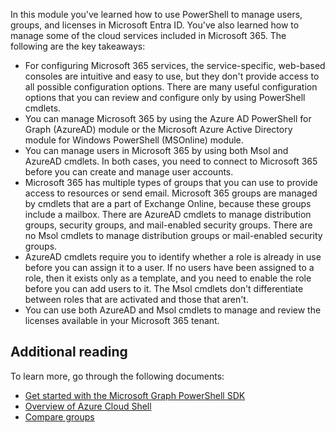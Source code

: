In this module you've learned how to use PowerShell to manage users, groups, and licenses in Microsoft Entra ID. You've also learned how to manage some of the cloud services included in Microsoft 365. The following are the key takeaways:

- For configuring Microsoft 365 services, the service-specific, web-based consoles are intuitive and easy to use, but they don't provide access to all possible configuration options. There are many useful configuration options that you can review and configure only by using PowerShell cmdlets. 
- You can manage Microsoft 365 by using the Azure AD PowerShell for Graph (AzureAD) module or the Microsoft Azure Active Directory module for Windows PowerShell (MSOnline) module.
- You can manage users in Microsoft 365 by using both Msol and AzureAD cmdlets. In both cases, you need to connect to Microsoft 365 before you can create and manage user accounts.
- Microsoft 365 has multiple types of groups that you can use to provide access to resources or send email. Microsoft 365 groups are managed by cmdlets that are a part of Exchange Online, because these groups include a mailbox. There are AzureAD cmdlets to manage distribution groups, security groups, and mail-enabled security groups. There are no Msol cmdlets to manage distribution groups or mail-enabled security groups. 
- AzureAD cmdlets require you to identify whether a role is already in use before you can assign it to a user. If no users have been assigned to a role, then it exists only as a template, and you need to enable the role before you can add users to it. The Msol cmdlets don't differentiate between roles that are activated and those that aren't. 
- You can use both AzureAD and Msol cmdlets to manage and review the licenses available in your Microsoft 365 tenant. 

## Additional reading

To learn more, go through the following documents:

- [Get started with the Microsoft Graph PowerShell SDK​](https://aka.ms/get-started-with-the-Microsoft-Graph-PowerShell-SDK)
- [Overview of Azure Cloud Shell​](https://aka.ms/overview-of-azure-cloud-shell-2)
- [Compare groups​](https://aka.ms/compare-groups)

​



​
